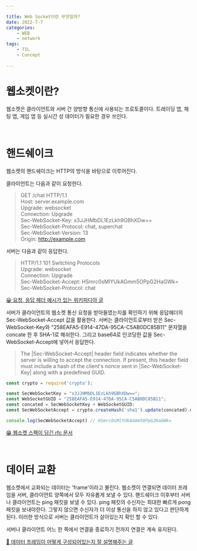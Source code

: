 ```yaml
---

title: Web Socket이란 무엇일까?
date: 2022-7-7
categories: 
    - WEB
    - network
tags:
    - TIL
    - Concept
 
---
```


# 웹소켓이란?

웹소켓은 클라이언트와 서버 간 양방향 통신에 사용되는 프로토콜이다. 트레이딩 앱, 채팅 앱, 게임 앱 등 실시간 성 데이터가 필요한 경우 쓰인다.

<br>

# 핸드쉐이크
웹소켓의 핸드쉐이크는 HTTP의 방식을 바탕으로 이루어진다.

클라이언트는 다음과 같이 요청한다.
> GET /chat HTTP/1.1  
Host: server.example.com  
Upgrade: websocket  
Connection: Upgrade  
Sec-WebSocket-Key: x3JJHMbDL1EzLkh9GBhXDw==  
Sec-WebSocket-Protocol: chat, superchat  
Sec-WebSocket-Version: 13  
Origin: http://example.com  


서버는 다음과 같이 응답한다.
> HTTP/1.1 101 Switching Protocols  
Upgrade: websocket  
Connection: Upgrade  
Sec-WebSocket-Accept: HSmrc0sMlYUkAGmm5OPpG2HaGWk=  
Sec-WebSocket-Protocol: chat  

[😀 요청, 응답 헤더 예시가 있는 위키피디아 글](https://ko.wikipedia.org/wiki/%EC%9B%B9%EC%86%8C%EC%BC%93)

서버가 클라이언트의 웹소켓 통신 요청을 받아들였는지를 확인하기 위해 응답헤더의 Sec-WebSocket-Accept 값을 활용한다. 서버는 클라이언트로부터 받은 Sec-WebSocket-Key와 "258EAFA5-E914-47DA-95CA-C5AB0DC85B11" 문자열을 concate 한 후 SHA-1로 해쉬한다. 그리고 base64로 인코딩한 값을 Sec-WebSocket-Accept에 넣어서 응답한다. 

>  The |Sec-WebSocket-Accept| header field indicates whether
   the server is willing to accept the connection.  If present, this
   header field must include a hash of the client's nonce sent in
   |Sec-WebSocket-Key| along with a predefined GUID.


```javascript
const crypto = require('crypto');

const SecWebSocketKey = "x3JJHMbDL1EzLkh9GBhXDw==";
const WebSocketGUID = "258EAFA5-E914-47DA-95CA-C5AB0DC85B11";
const concated = SecWebSocketKey + WebSocketGUID;
const SecWebSocketAccept = crypto.createHash('sha1').update(concated).digest('base64');

console.log(SecWebSocketAccept) // HSmrc0sMlYUkAGmm5OPpG2HaGWk=  
```

[😁 웹소켓 스펙이 담긴 rfc 문서](https://www.rfc-editor.org/rfc/rfc6455)

<br>

# 데이터 교환
웹소켓에서 교화되는 데이터는 'frame'이라고 불린다. 웹소켓이 연결되면 데이터 프레임을 서버, 클라이언트 양쪽에서 모두 자유롭게 보낼 수 있다. 핸드쉐이크 이후부터 서버나 클라이언트는 ping 패킷을 보낼 수 있다. ping 패킷의 수신자는 최대한 빠르게 pong 패킷을 보내야한다. 그렇지 않으면 수신자가 더 이상 통신을 하지 않고 있다고 판단하게 된다. 이러한 방식으로 서버는 클라이언트가 살아있는지 확인 할 수 있다.

서버나 클라이언트 어느 한 쪽에서 연결을 종료하기 전까지 연결은 계속 유지된다. 

[🤠 데이터 프레임이 어떻게 구성되어있는지 잘 설명해주는 글](https://developer.mozilla.org/ko/docs/Web/API/WebSockets_API/Writing_WebSocket_servers#%EB%A7%88%EC%8A%A4%ED%82%B9%EB%90%9C_payload_%EB%8D%B0%EC%9D%B4%ED%84%B0_%EB%94%94%EC%BD%94%EB%94%A9%ED%95%98%EA%B8%B0)
